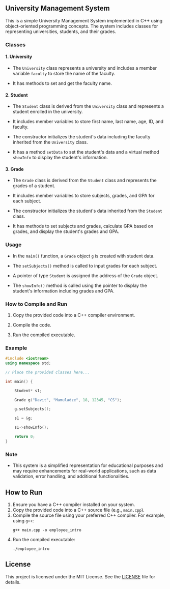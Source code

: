 ## University Management System

This is a simple University Management System implemented in C++ using object-oriented programming concepts. The system includes classes for representing universities, students, and their grades.

### Classes

#### 1. University

- The `University` class represents a university and includes a member variable `faculty` to store the name of the faculty.

- It has methods to set and get the faculty name.

#### 2. Student

- The `Student` class is derived from the `University` class and represents a student enrolled in the university.

- It includes member variables to store first name, last name, age, ID, and faculty.

- The constructor initializes the student's data including the faculty inherited from the `University` class.

- It has a method `setData` to set the student's data and a virtual method `showInfo` to display the student's information.

#### 3. Grade

- The `Grade` class is derived from the `Student` class and represents the grades of a student.

- It includes member variables to store subjects, grades, and GPA for each subject.

- The constructor initializes the student's data inherited from the `Student` class.

- It has methods to set subjects and grades, calculate GPA based on grades, and display the student's grades and GPA.

### Usage

- In the `main()` function, a `Grade` object `g` is created with student data.

- The `setSubjects()` method is called to input grades for each subject.

- A pointer of type `Student` is assigned the address of the `Grade` object.

- The `showInfo()` method is called using the pointer to display the student's information including grades and GPA.

### How to Compile and Run

1. Copy the provided code into a C++ compiler environment.

2. Compile the code.

3. Run the compiled executable.

### Example

```cpp
#include <iostream>
using namespace std;

// Place the provided classes here...

int main() {

	Student* s1;

	Grade g("Davit", "Mamuladze", 18, 12345, "CS");

	g.setSubjects();

	s1 = &g;

	s1->showInfo();

    return 0;
}
```

### Note

- This system is a simplified representation for educational purposes and may require enhancements for real-world applications, such as data validation, error handling, and additional functionalities.
## How to Run
1. Ensure you have a C++ compiler installed on your system.
2. Copy the provided code into a C++ source file (e.g., `main.cpp`).
3. Compile the source file using your preferred C++ compiler. For example, using `g++`:
   ```
   g++ main.cpp -o employee_intro
   ```
4. Run the compiled executable:
   ```
   ./employee_intro
   ```

## License
This project is licensed under the MIT License. See the [LICENSE](LICENSE) file for details.
